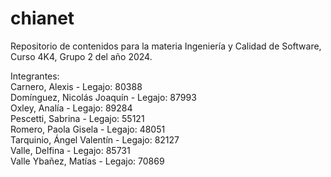 # chianet
Repositorio de contenidos para la materia Ingeniería y Calidad de Software, Curso 4K4, Grupo 2 del año 2024.

Integrantes:  
    Carnero, Alexis  	       					- Legajo: 80388  
    Domínguez, Nicolás Joaquín 				    - Legajo: 87993  
    Oxley, Analía   							- Legajo: 89284  
    Pescetti, Sabrina   						- Legajo: 55121  
    Romero, Paola Gisela   					    - Legajo: 48051  
    Tarquinio, Ángel Valentín  					- Legajo: 82127  
    Valle, Delfina 							    - Legajo: 85731  
    Valle Ybañez, Matías   					    - Legajo: 70869  